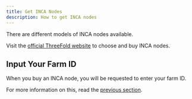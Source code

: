 ```yaml
---
title: Get INCA Nodes
description: How to get INCA nodes
---
```


There are different models of INCA nodes available.

Visit the [official ThreeFold website](https://threefold.io) to choose and buy INCA nodes.

## Input Your Farm ID

When you buy an INCA node, you will be requested to enter your farm ID.

For more information on this, read the [previous section](./create_farm).

